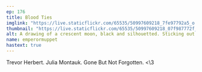 ```yaml
---
ep: 176
title: Blood Ties
imglink: "https://live.staticflickr.com/65535/50997609218_7fe97792a5_o.jpg"
thumbnail: "https://live.staticflickr.com/65535/50997609218_07f987772f_q.jpg"
alt: A drawing of a crescent moon, black and silhouetted. Sticking out of the moon, also silhouetted is the head of a giant wolf, blood dripping from its open mouth. Inside the moon, in red writing, the text 'A Single Holy Moment Of Blessed Absolution'.
name: emperormuppet
hastext: true
---
```

Trevor Herbert. Julia Montauk. Gone But Not Forgotten. <\3